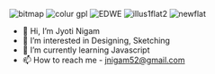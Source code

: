 ![bitmap](https://user-images.githubusercontent.com/50989564/186201991-f2fc7b84-a9c1-4a1f-9435-6c71b617d1db.png)
![colur gpl](https://user-images.githubusercontent.com/50989564/186202010-f9a756eb-e873-4aee-bf80-d8015e41441e.png)
![EDWE](https://user-images.githubusercontent.com/50989564/186202029-fd15386e-eda3-429e-b35b-67287d61bf3d.png)
![illus1flat2](https://user-images.githubusercontent.com/50989564/186202039-94ad5a47-631c-4c7e-a2bf-3455df67c944.png)
![newflat](https://user-images.githubusercontent.com/50989564/186202052-2d473e7b-fc81-4000-b019-dd9f2ee5fba7.png)
- 👋 Hi, I’m Jyoti Nigam
- 👀 I’m interested in Designing, Sketching
- 🌱 I’m currently learning Javascript
- 📫 How to reach me - jnigam52@gmail.com

<!---
Jnigam52/Jnigam52 is a ✨ special ✨ repository because its `README.md` (this file) appears on your GitHub profile.
You can click the Preview link to take a look at your changes.
--->
